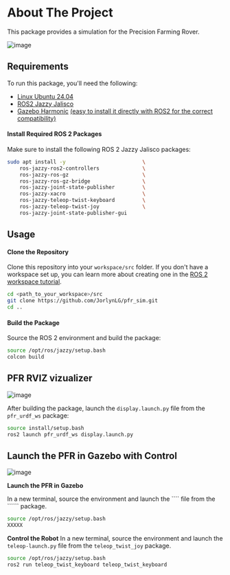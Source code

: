 # About The Project
This package provides a simulation for the Precision Farming Rover. 

![image](https://github.com/user-attachments/assets/d7899369-1be4-4131-be92-5ce1d5d1cf89)


## Requirements

To run this package, you'll need the following:

- [Linux Ubuntu 24.04](https://ubuntu.com/blog/tag/ubuntu-24-04-lts)
- [ROS2 Jazzy Jalisco](https://docs.ros.org/en/rolling/Releases/Release-Jazzy-Jalisco.html)
- [Gazebo Harmonic](https://gazebosim.org/docs/harmonic/getstarted/) [(easy to install it directly with ROS2 for the correct compatibility)](https://gazebosim.org/docs/latest/ros_installation/)


#### Install Required ROS 2 Packages

Make sure to install the following ROS 2 Jazzy Jalisco packages:

```bash
sudo apt install -y                         \
    ros-jazzy-ros2-controllers              \
    ros-jazzy-ros-gz                        \
    ros-jazzy-ros-gz-bridge                 \
    ros-jazzy-joint-state-publisher         \
    ros-jazzy-xacro                         \
    ros-jazzy-teleop-twist-keyboard         \
    ros-jazzy-teleop-twist-joy              \
    ros-jazzy-joint-state-publisher-gui

```

## Usage


#### Clone the Repository

Clone this repository into your ``workspace/src`` folder. If you don't have a workspace set up, you can learn more about creating one in the [ROS 2 workspace tutorial](https://docs.ros.org/en/jazzy/Tutorials/Beginner-Client-Libraries/Creating-A-Workspace/Creating-A-Workspace.html).


```bash
cd <path_to_your_workspace>/src
git clone https://github.com/JorlynLG/pfr_sim.git
cd ..
```

#### Build the Package

Source the ROS 2 environment and build the package:

```bash
source /opt/ros/jazzy/setup.bash
colcon build
```

## PFR RVIZ vizualizer
![image](https://github.com/user-attachments/assets/0eb8b9d6-ee8e-4bc7-b435-e56494db9c2f)

After building the package, launch the ```display.launch.py``` file from the ```pfr_urdf_ws``` package:

```bash
source install/setup.bash
ros2 launch pfr_urdf_ws display.launch.py
```

## Launch the PFR in Gazebo with Control
![image](https://github.com/user-attachments/assets/d7899369-1be4-4131-be92-5ce1d5d1cf89)

**Launch the PFR in Gazebo**

In a new terminal, source the environment and launch the ```` file from the `````` package.

```bash
source /opt/ros/jazzy/setup.bash
XXXXX
```

**Control the Robot**
In a new terminal, source the environment and launch the ```teleop-launch.py``` file from the ```teleop_twist_joy``` package.

```bash
source /opt/ros/jazzy/setup.bash
ros2 run teleop_twist_keyboard teleop_twist_keyboard
```
